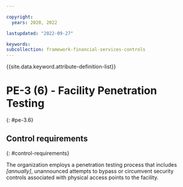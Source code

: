 ```yaml
---

copyright:
  years: 2020, 2022

lastupdated: "2022-09-27"

keywords: 
subcollection: framework-financial-services-controls
---
```


{{site.data.keyword.attribute-definition-list}}

         
# PE-3 (6) - Facility Penetration Testing
{: #pe-3.6}

## Control requirements
{: #control-requirements}

The organization employs a penetration testing process that includes _[annually]_, unannounced attempts to bypass or circumvent security controls associated with physical access points to the facility.



